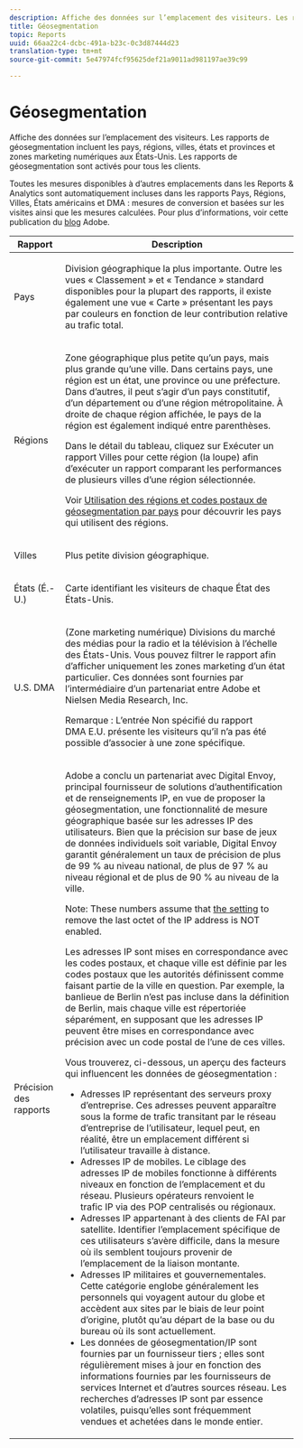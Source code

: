 ```yaml
---
description: Affiche des données sur l’emplacement des visiteurs. Les rapports de géosegmentation incluent les pays, régions, villes, états et provinces et zones marketing numériques aux États-Unis. Les rapports de géosegmentation sont activés pour tous les clients.
title: Géosegmentation
topic: Reports
uuid: 66aa22c4-dcbc-491a-b23c-0c3d87444d23
translation-type: tm+mt
source-git-commit: 5e47974fcf95625def21a9011ad981197ae39c99

---
```



# Géosegmentation

Affiche des données sur l’emplacement des visiteurs. Les rapports de géosegmentation incluent les pays, régions, villes, états et provinces et zones marketing numériques aux États-Unis. Les rapports de géosegmentation sont activés pour tous les clients.

Toutes les mesures disponibles à d’autres emplacements dans les Reports &amp; Analytics sont automatiquement incluses dans les rapports Pays, Régions, Villes, États américains et DMA : mesures de conversion et basées sur les visites ainsi que les mesures calculées. Pour plus d’informations, voir cette publication du [blog](https://blogs.adobe.com/digitalmarketing/analytics/introducing-new-metrics-in-geosegmentation-and-more/) Adobe.

<table id="table_566CFFC82E1149D8BAFE6641627FCF1F"> 
 <thead> 
  <tr> 
   <th colname="col1" class="entry"> Rapport </th> 
   <th colname="col2" class="entry"> Description </th> 
  </tr> 
 </thead>
 <tbody> 
  <tr> 
   <td colname="col1"> Pays </td> 
   <td colname="col2"> <p> Division géographique la plus importante. Outre les vues « Classement » et « Tendance » standard disponibles pour la plupart des rapports, il existe également une vue « Carte » présentant les pays par couleurs en fonction de leur contribution relative au trafic total. </p> </td> 
  </tr> 
  <tr> 
   <td colname="col1"> Régions </td> 
   <td colname="col2"> <p> Zone géographique plus petite qu’un pays, mais plus grande qu’une ville. Dans certains pays, une région est un état, une province ou une préfecture. Dans d’autres, il peut s’agir d’un pays constitutif, d’un département ou d’une région métropolitaine. À droite de chaque région affichée, le pays de la région est également indiqué entre parenthèses. </p> <p>Dans le détail du tableau, cliquez sur Exécuter un rapport Villes pour cette région (la loupe) afin d’exécuter un rapport comparant les performances de plusieurs villes d’une région sélectionnée. </p> <p>Voir <a href="/help/components/c-variables/dimensionslist/reports-geosegmentation-reference.md"  > Utilisation des régions et codes postaux de géosegmentation par pays</a> pour découvrir les pays qui utilisent des régions. </p> </td> 
  </tr> 
  <tr> 
   <td colname="col1"> Villes </td> 
   <td colname="col2"> <p> Plus petite division géographique. </p> </td> 
  </tr> 
  <tr> 
   <td colname="col1"> États (É.-U.) </td> 
   <td colname="col2"> <p> Carte identifiant les visiteurs de chaque État des États-Unis. </p> </td> 
  </tr> 
  <tr> 
   <td colname="col1"> U.S. DMA </td> 
   <td colname="col2"> <p> (Zone marketing numérique) Divisions du marché des médias pour la radio et la télévision à l’échelle des États-Unis. Vous pouvez filtrer le rapport afin d’afficher uniquement les zones marketing d’un état particulier. Ces données sont fournies par l’intermédiaire d’un partenariat entre Adobe et Nielsen Media Research, Inc. </p> <p>Remarque : L’entrée Non spécifié du rapport DMA E.U. présente les visiteurs qu’il n’a pas été possible d’associer à une zone spécifique. </p> </td> 
  </tr> 
  <tr> 
   <td colname="col1"> Précision des rapports </td> 
   <td colname="col2"> <p>Adobe a conclu un partenariat avec Digital Envoy, principal fournisseur de solutions d’authentification et de renseignements IP, en vue de proposer la géosegmentation, une fonctionnalité de mesure géographique basée sur les adresses IP des utilisateurs. Bien que la précision sur base de jeux de données individuels soit variable, Digital Envoy garantit généralement un taux de précision de plus de 99 % au niveau national, de plus de 97 % au niveau régional et de plus de 90 % au niveau de la ville. </p> <p>Note: These numbers assume that <a href="/help/admin/admin/general-acct-settings-admin.md">the setting</a> to remove the last octet of the IP address is NOT enabled. </p> <p>Les adresses IP sont mises en correspondance avec les codes postaux, et chaque ville est définie par les codes postaux que les autorités définissent comme faisant partie de la ville en question. Par exemple, la banlieue de Berlin n’est pas incluse dans la définition de Berlin, mais chaque ville est répertoriée séparément, en supposant que les adresses IP peuvent être mises en correspondance avec précision avec un code postal de l’une de ces villes. </p> <p>Vous trouverez, ci-dessous, un aperçu des facteurs qui influencent les données de géosegmentation : </p> 
    <ul id="ul_1B05024AD5174232A8DB8145753FB09B"> 
     <li id="li_C3A21E7C1186490EB9A236634DB45E7F">Adresses IP représentant des serveurs proxy d’entreprise. Ces adresses peuvent apparaître sous la forme de trafic transitant par le réseau d’entreprise de l’utilisateur, lequel peut, en réalité, être un emplacement différent si l’utilisateur travaille à distance. </li> 
     <li id="li_56FC36B3598C420F9246D4E8772822A7">Adresses IP de mobiles. Le ciblage des adresses IP de mobiles fonctionne à différents niveaux en fonction de l’emplacement et du réseau. Plusieurs opérateurs renvoient le trafic IP via des POP centralisés ou régionaux. </li> 
     <li id="li_C1EED854AE584489BCBC2A7AA20B8EF1">Adresses IP appartenant à des clients de FAI par satellite. Identifier l’emplacement spécifique de ces utilisateurs s’avère difficile, dans la mesure où ils semblent toujours provenir de l’emplacement de la liaison montante. </li> 
     <li id="li_A735756F39554DF19E05D251CA614F02">Adresses IP militaires et gouvernementales. Cette catégorie englobe généralement les personnels qui voyagent autour du globe et accèdent aux sites par le biais de leur point d’origine, plutôt qu’au départ de la base ou du bureau où ils sont actuellement. </li> 
     <li id="li_ACFF1B8094684173B8325A44304CA32B">Les données de géosegmentation/IP sont fournies par un fournisseur tiers ; elles sont régulièrement mises à jour en fonction des informations fournies par les fournisseurs de services Internet et d’autres sources réseau. Les recherches d’adresses IP sont par essence volatiles, puisqu’elles sont fréquemment vendues et achetées dans le monde entier. </li> 
    </ul> </td> 
  </tr> 
 </tbody> 
</table>


